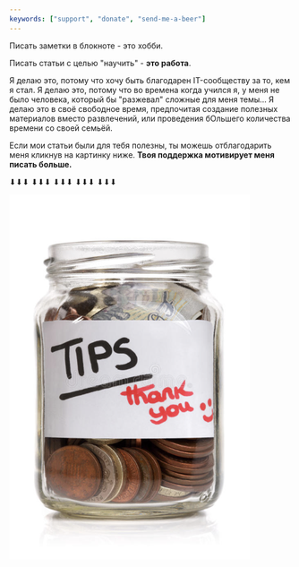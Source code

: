 ```yaml
---
keywords: ["support", "donate", "send-me-a-beer"]
---
```


Писать заметки в блокноте - это хобби. 

Писать статьи с целью "научить" - **это работа**.

Я делаю это, потому что хочу быть благодарен IT-сообществу за то, кем я стал. 
Я делаю это, потому что во времена когда учился я, у меня не было человека, который бы "разжевал" сложные для меня темы... 
Я делаю это в своё свободное время, предпочитая создание полезных материалов вместо развлечений, или проведения бОльшего количества времени со своей семьёй.

Если мои статьи были для тебя полезны, ты можешь отблагодарить меня кликнув на картинку ниже. **Твоя поддержка мотивирует меня писать больше.**

⬇⬇⬇	⬇⬇⬇	⬇⬇⬇	⬇⬇⬇	⬇⬇⬇

[![Tip-Jar](/images/support/1.png)](https://www.donationalerts.com/r/anverbogatov)